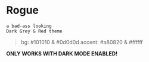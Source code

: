 # **Rogue**

    a bad-ass looking
    Dark Grey & Red theme

> bg: #101010 & #0d0d0d
> accent: #a80820 & #ffffff

**ONLY WORKS WITH DARK MODE ENABLED!**
